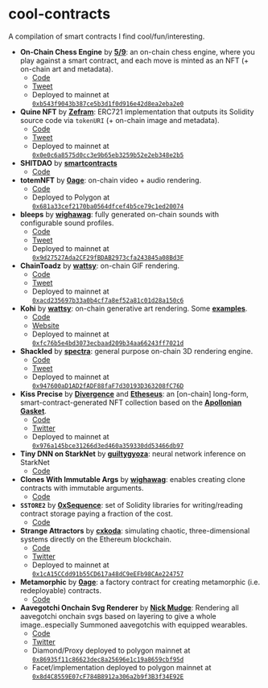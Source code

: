# cool-contracts
A compilation of smart contracts I find cool/fun/interesting.

* <b>On-Chain Chess Engine</b> by [<b>5/9</b>](https://github.com/fiveoutofnine/): an on-chain chess engine, where you play against a smart contract, and each move is minted as an NFT (+ on-chain art and metadata).
    * [Code](https://github.com/fiveoutofnine/fiveoutofnine-chess/)
    * [Tweet](https://twitter.com/fiveoutofnine/status/1470102097937027072/)
    * Deployed to mainnet at [`0xb543f9043b387ce5b3d1f0d916e42d8ea2eba2e0`](https://etherscan.io/address/0xb543f9043b387ce5b3d1f0d916e42d8ea2eba2e0/)
* <b>Quine NFT</b> by [<b>Zefram</b>](https://github.com/ZeframLou/): ERC721 implementation that outputs its Solidity source code via `tokenURI` (+ on-chain image and metadata).
    * [Code](https://etherscan.io/address/0x0e0c6a8575d0cc3e9b65eb3259b52e2eb348e2b5#code/)
    * [Tweet](https://twitter.com/boredGenius/status/1421387579270725635/)
    * Deployed to mainnet at [`0x0e0c6a8575d0cc3e9b65eb3259b52e2eb348e2b5`](https://etherscan.io/address/0x0e0c6a8575d0cc3e9b65eb3259b52e2eb348e2b5/)
* <b>SHITDAO</b> by [<b>smartcontracts</b>](https://github.com/smartcontracts/)
    * [Code](https://github.com/smartcontracts/shitdao/)
* <b>totemNFT</b> by [<b>0age</b>](https://github.com/0age/): on-chain video + audio rendering.
    * [Code](https://polygonscan.com/address/0x681a33cef2170ba0564dfcef4b5ce79c1ed20074#code/)
    * Deployed to Polygon at [`0x681a33cef2170ba0564dfcef4b5ce79c1ed20074`](https://polygonscan.com/address/0x681a33cef2170ba0564dfcef4b5ce79c1ed20074/)
* <b>bleeps</b> by [<b>wighawag</b>](https://github.com/wighawag/): fully generated on-chain sounds with configurable sound profiles.
    * [Code](https://github.com/wighawag/bleeps/)
    * [Tweet](https://twitter.com/BleepsDao/)
    * Deployed to mainnet at [`0x9d27527Ada2CF29fBDAB2973cfa243845a08Bd3F`](https://etherscan.io/address/0x9d27527Ada2CF29fBDAB2973cfa243845a08Bd3F/)
* <b>ChainToadz</b> by [<b>wattsy</b>](https://twitter.com/wattsyart): on-chain GIF rendering.
    * [Code](https://etherscan.io/address/0xacd235697b33a0b4cf7a8ef52a81c01d28a150c6#code/)
    * [Tweet](https://twitter.com/wattsyart/status/1471957355847892994/)
    * Deployed to mainnet at [`0xacd235697b33a0b4cf7a8ef52a81c01d28a150c6`](https://etherscan.io/address/0xacd235697b33a0b4cf7a8ef52a81c01d28a150c6/)
* <b>Kohi</b> by [<b>wattsy</b>](https://twitter.com/wattsyart): on-chain generative art rendering. Some [<b>examples</b>](https://kohi.art/collections/).
    * [Code](https://github.com/kohiart/kohi-composer/)
    * [Website](https://kohi.art/)
    * Deployed to mainnet at [`0xfc76b5e4bd3073ecbaad209b34aa66243ff7021d`](https://etherscan.io/address/0xfc76b5e4bd3073ecbaad209b34aa66243ff7021d/)
* <b>Shackled</b> by [<b>spectra</b>](https://www.spectra.art/): general purpose on-chain 3D rendering engine.
    * [Code](https://etherscan.io/address/0x947600aD1AD2fADF88faF7d30193D363208fC76D#code/)
    * [Tweet](https://twitter.com/SpectraArt_NFT/status/1492848788767064068/)
    * Deployed to mainnet at [`0x947600aD1AD2fADF88faF7d30193D363208fC76D`](https://etherscan.io/address/0x947600aD1AD2fADF88faF7d30193D363208fC76D/)
* <b>Kiss Precise</b> by [<b>Divergence</b>](https://twitter.com/divergence_art/) and [<b>Etheseus</b>](https://twitter.com/etheseus_art/): an [on-chain] long-form, smart-contract-generated NFT collection based on the [<b>Apollonian Gasket</b>](https://en.wikipedia.org/wiki/Apollonian_gasket).
    * [Code](https://etherscan.io/address/0x976a145bce31266d3ed460a359330dd53466db97#code/)
    * [Twitter](https://twitter.com/thekissprecise/)
    * Deployed to mainnet at [`0x976a145bce31266d3ed460a359330dd53466db97`](https://etherscan.io/address/0x976a145bce31266d3ed460a359330dd53466db97/)
* <b>Tiny DNN on StarkNet</b> by [<b>guiltygyoza</b>](https://github.com/guiltygyoza/): neural network inference on StarkNet
    * [Code](https://github.com/guiltygyoza/tiny-dnn-on-starknet/)
* <b>Clones With Immutable Args</b> by [<b>wighawag</b>](https://github.com/wighawag/): enables creating clone contracts with immutable arguments.
    * [Code](https://github.com/wighawag/clones-with-immutable-args/)
* <b>`SSTORE2`</b> by [<b>0xSequence</b>](https://github.com/0xSequence/): set of Solidity libraries for writing/reading contract storage paying a fraction of the cost.
    * [Code](https://github.com/0xSequence/sstore2/)
* <b>Strange Attractors</b> by [<b>cxkoda</b>](https://github.com/cxkoda/): simulating chaotic, three-dimensional systems directly on the Ethereum blockchain.
    * [Code](https://etherscan.io/address/0x1cA15CCdd91b55CD617a48dC9eEFb98CAe224757#code/)
    * [Twitter](https://twitter.com/StrngeAttrctors/)
    * Deployed to mainnet at [`0x1cA15CCdd91b55CD617a48dC9eEFb98CAe224757`](https://etherscan.io/address/0x1cA15CCdd91b55CD617a48dC9eEFb98CAe224757/)
* <b>Metamorphic</b> by [<b>0age</b>](https://github.com/0age/): a factory contract for creating metamorphic (i.e. redeployable) contracts.
    * [Code](https://github.com/0age/metamorphic/)
* <b>Aavegotchi Onchain Svg Renderer</b> by [<b>Nick Mudge</b>](https://github.com/mudgen/): Rendering all aavegotchi onchain svgs based on layering to give a whole image..especially Summoned aavegotchis with equipped wearables.
    * [Code](https://github.com/aavegotchi/aavegotchi-contracts/blob/master/contracts/Aavegotchi/facets/SvgFacet.sol)
    * [Twitter](https://twitter.com/aavegotchi)
    * Diamond/Proxy deployed to polygon mainnet at [`0x86935f11c86623dec8a25696e1c19a8659cbf95d`](https://polygonscan.com/token/0x86935f11c86623dec8a25696e1c19a8659cbf95d)
    * Facet/implementation deployed to polygon mainnet at [`0x8d4C8559E07cF784B8912a306a2b9f3B3f34E92E`](https://polygonscan.com/address/0x8d4C8559E07cF784B8912a306a2b9f3B3f34E92E)
